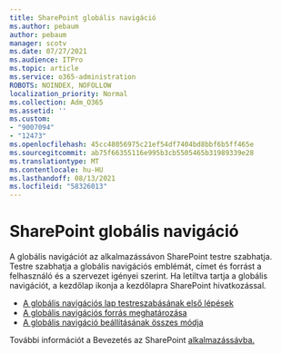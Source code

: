 ```yaml
---
title: SharePoint globális navigáció
ms.author: pebaum
author: pebaum
manager: scotv
ms.date: 07/27/2021
ms.audience: ITPro
ms.topic: article
ms.service: o365-administration
ROBOTS: NOINDEX, NOFOLLOW
localization_priority: Normal
ms.collection: Adm_O365
ms.assetid: ''
ms.custom:
- "9007094"
- "12473"
ms.openlocfilehash: 45cc48056975c21ef54df7404bd8bbf6b5ff465e
ms.sourcegitcommit: ab75f66355116e995b3cb5505465b31989339e28
ms.translationtype: MT
ms.contentlocale: hu-HU
ms.lasthandoff: 08/13/2021
ms.locfileid: "58326013"
---
```

# <a name="sharepoint-global-navigation"></a>SharePoint globális navigáció

A globális navigációt az alkalmazássávon SharePoint testre szabhatja. Testre szabhatja a globális navigációs emblémát, címet és forrást a felhasználó és a szervezet igényei szerint. Ha letiltva tartja a globális navigációt, a kezdőlap ikonja a kezdőlapra SharePoint hivatkozással.

- [A globális navigációs lap testreszabásának első lépések](https://docs.microsoft.com/SharePoint/sharepoint-app-bar?WT.mc_id=365AdminCSH_SupportCentral#get-started-customizing-the-global-navigation-tab)
- [A globális navigációs forrás meghatározása](https://docs.microsoft.com/SharePoint/sharepoint-app-bar?WT.mc_id=365AdminCSH_SupportCentral#determine-the-global-navigation-source-depending-on-your-home-sites-configuration)
- [A globális navigáció beállításának összes módja](https://docs.microsoft.com/SharePoint/sharepoint-app-bar?WT.mc_id=365AdminCSH_SupportCentral#see-all-the-different-ways-you-can-set-up-global-navigation)

További információt a Bevezetés az SharePoint [alkalmazássávba.](https://docs.microsoft.com/sharepoint/sharepoint-app-bar) 

